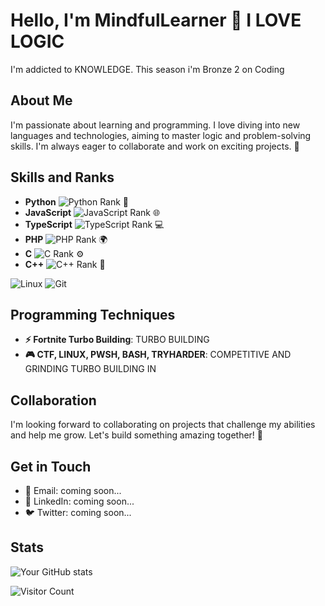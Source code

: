 # Hello, I'm MindfulLearner 👋 I LOVE LOGIC 

I'm addicted to KNOWLEDGE. This season i'm Bronze 2 on Coding

## About Me

I'm passionate about learning and programming. I love diving into new languages and technologies, aiming to master logic and problem-solving skills. I'm always eager to collaborate and work on exciting projects. 🚀

## Skills and Ranks

- **Python** ![Python Rank](https://img.shields.io/badge/Rank-Bronze-orange) 🐍
- **JavaScript** ![JavaScript Rank](https://img.shields.io/badge/Rank-Iron-gray) 🌐
- **TypeScript** ![TypeScript Rank](https://img.shields.io/badge/Rank-Silver-lightgray) 💻
- **PHP** ![PHP Rank](https://img.shields.io/badge/Rank-Iron-gray) 🌍
- **C** ![C Rank](https://img.shields.io/badge/Rank-Iron-gray) ⚙️
- **C++** ![C++ Rank](https://img.shields.io/badge/Rank-Iron-gray) 🔧

![Linux](https://img.shields.io/badge/Linux-FCC624?style=for-the-badge&logo=linux&logoColor=black)
![Git](https://img.shields.io/badge/Git-F05032?style=for-the-badge&logo=git&logoColor=white)

## Programming Techniques

- **⚡ Fortnite Turbo Building**: TURBO BUILDING 
- **🎮 CTF, LINUX, PWSH, BASH, TRYHARDER**: COMPETITIVE AND GRINDING TURBO BUILDING IN 

## Collaboration

I'm looking forward to collaborating on projects that challenge my abilities and help me grow. Let's build something amazing together! 🤝

## Get in Touch

- 📧 Email: coming soon...
- 💼 LinkedIn: coming soon...
- 🐦 Twitter: coming soon...

## Stats

![Your GitHub stats](https://github-readme-stats.vercel.app/api?username=MindfulLearner&show_icons=true&theme=radical)

![Visitor Count](https://komarev.com/ghpvc/?username=MindfulLearner&style=flat-square)
